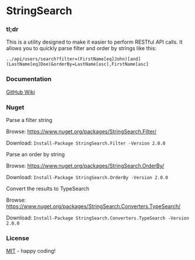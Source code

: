 # StringSearch

### tl;dr
This is a utility designed to make it easier to perform RESTful API calls. It allows you to quickly parse filter and order by strings like this:
```
../api/users/search?filter=(FirstName[eq]John)[and](LastName[eq]Doe)&orderBy=LastName[asc],FirstName[asc]
```

### Documentation
[GitHub Wiki](https://github.com/destroyer0fWorlds/StringSearch/wiki)

### Nuget
Parse a filter string

Browse: https://www.nuget.org/packages/StringSearch.Filter/

Download: `Install-Package StringSearch.Filter -Version 2.0.0`

Parse an order by string

Browse: https://www.nuget.org/packages/StringSearch.OrderBy/

Download: `Install-Package StringSearch.OrderBy -Version 2.0.0`

Convert the results to TypeSearch

Browse: https://www.nuget.org/packages/StringSearch.Converters.TypeSearch/

Download: `Install-Package StringSearch.Converters.TypeSearch -Version 2.0.0`

### License
[MIT](https://opensource.org/licenses/MIT) - happy coding!
